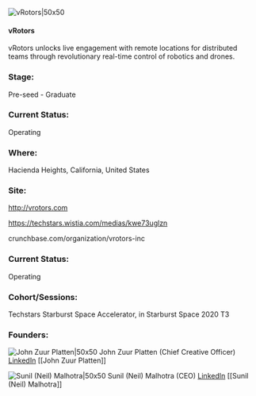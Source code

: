 

![vRotors|50x50](https://apimg.techstars.com/connect/images/image_files/5eb98d29a36c116eba000064/original/Screen_Shot_2020-05-11_at_10.36.23_AM.png)

#### vRotors
vRotors unlocks live engagement with remote locations for distributed teams through revolutionary real-time control of robotics and drones.

### Stage: 
Pre-seed - Graduate 

### Current Status: 
Operating

### Where:
Hacienda Heights, California, United States

### Site:
http://vrotors.com

https://techstars.wistia.com/medias/kwe73uglzn

crunchbase.com/organization/vrotors-inc

### Current Status: 
Operating

### Cohort/Sessions: 
Techstars Starburst Space Accelerator, in Starburst Space 2020 T3

### Founders: 

![John Zuur Platten|50x50](https://apimg.techstars.com/connect/images/image_files/5f595c8ba36c112899000004/original/vRotors_-_John_Zuur_Platten.jpg) John Zuur Platten (Chief Creative Officer) [LinkedIn](https://linkedin.com/in/john-zuur-platten-7594311) [[John Zuur Platten]]

![Sunil (Neil) Malhotra|50x50](http://s3.amazonaws.com/ts-accel-connect-uploads/images/image_files/5ec577daa36c116eba0000eb/original/vRotors_-_Neil_Malhotra.jpg) Sunil (Neil) Malhotra (CEO) [LinkedIn](https://linkedin.com/in/neil-malhotra-0883022) [[Sunil (Neil) Malhotra]]


